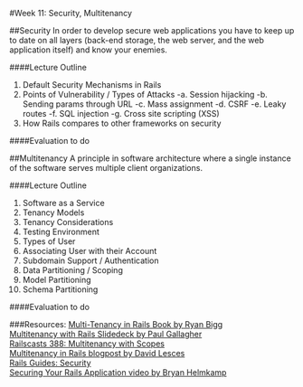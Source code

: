 #Week 11: Security, Multitenancy


##Security
 In order to develop secure web applications you have to keep up to date on all layers (back-end storage, the web server, and the web application itself) and know your enemies.

####Lecture Outline
1. Default Security Mechanisms in Rails
2. Points of Vulnerability / Types of Attacks
	-a. Session hijacking
	-b. Sending params through URL
	-c. Mass assignment
	-d. CSRF
	-e. Leaky routes
	-f. SQL injection
	-g. Cross site scripting (XSS)
3. How Rails compares to other frameworks on security

####Evaluation
to do


##Multitenancy
A principle in software architecture where a single instance of the software serves multiple client organizations.

####Lecture Outline
1. Software as a Service
2. Tenancy Models
3. Tenancy Considerations
4. Testing Environment
5. Types of User
6. Associating User with their Account
7. Subdomain Support / Authentication
8. Data Partitioning / Scoping
9. Model Partitioning
10. Schema Partitioning

####Evaluation
to do


###Resources:
[Multi-Tenancy in Rails Book by Ryan Bigg](https://leanpub.com/multi-tenancy-rails)<br>
[Multitenancy with Rails Slidedeck by Paul Gallagher](http://www.slideshare.net/tardate/multitenancy-with-rails)<br>
[Railscasts 388: Multitenancy with Scopes](http://railscasts.com/episodes/388-multitenancy-with-scopes)<br>
[Multitenancy in Rails blogpost by David Lesces](http://davidlesches.com/blog/multitenancy-in-rails)<br>
[Rails Guides: Security](http://guides.rubyonrails.org/security.html)<br>
[Securing Your Rails Application video by Bryan Helmkamp](http://vimeo.com/user10782831/review/63766689/c9d79accd1)<br>
